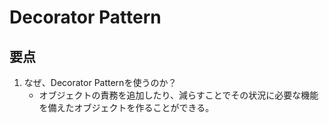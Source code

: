 # Decorator Pattern

## 要点
1. なぜ、Decorator Patternを使うのか？ 
    - オブジェクトの責務を追加したり、減らすことでその状況に必要な機能を備えたオブジェクトを作ることができる。

